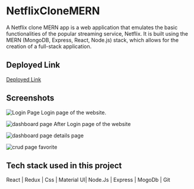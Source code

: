 # NetflixCloneMERN


A Netflix clone MERN app is a web application that emulates the basic functionalities of the popular streaming service, Netflix. It is built using the MERN (MongoDB, Express, React, Node.js) stack, which allows for the creation of a full-stack application.

## Deployed Link
<a href="https://netflix-clone-arbaz.vercel.app/">Deployed Link</a>


## Screenshots

![Login Page](https://res.cloudinary.com/duktgzyxw/image/upload/v1680247436/ProjectsImages/netflixCloneHome_pbytor.png)
Login page of the website.

![dashboard page](https://res.cloudinary.com/duktgzyxw/image/upload/v1680251100/ProjectsImages/afterlogin_bhym3u.png)
After Login page of the website

![dashboard page](https://res.cloudinary.com/duktgzyxw/image/upload/v1680272442/ProjectsImages/netsingle_aqg65f.png)
details page


![crud page](https://res.cloudinary.com/duktgzyxw/image/upload/v1680250971/netfavorite_b2qooe.png)
favorite



## Tech stack used in this project

React | Redux | Css | Material UI| Node.Js | Express | MogoDb | Git
